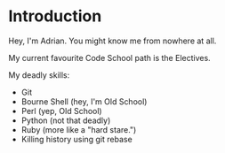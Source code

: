 Introduction
============
Hey, I'm Adrian. You might know me from nowhere at all.

My current favourite Code School path is the Electives.

My deadly skills:

* Git
* Bourne Shell (hey, I'm Old School)
* Perl (yep, Old School)
* Python (not that deadly)
* Ruby (more like a "hard stare.")
* Killing history using git rebase

